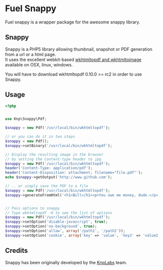 # Fuel Snappy
Fuel snappy is a wrapper package for the awesome snappy library. 

## Snappy

Snappy is a PHP5 library allowing thumbnail, snapshot or PDF generation from a url or a html page.  
It uses the excellent webkit-based [wkhtmltopdf and wkhtmltoimage](http://code.google.com/p/wkhtmltopdf/)
available on OSX, linux, windows.

You will have to download wkhtmltopdf 0.10.0 >= rc2 in order to use Snappy.

## Usage

```php
<?php


use Knp\Snappy\Pdf;

$snappy = new Pdf('/usr/local/bin/wkhtmltopdf');

// or you can do it in two steps
$snappy = new Pdf();
$snappy->setBinary('/usr/local/bin/wkhtmltopdf');

// Display the resulting image in the browser 
// by setting the Content-type header to jpg
$snappy = new Pdf('/usr/local/bin/wkhtmltopdf');
header('Content-Type: application/pdf');
header('Content-Disposition: attachment; filename="file.pdf"');
echo $snappy->getOutput('http://www.github.com');

// .. or simply save the PDF to a file
$snappy = new Pdf('/usr/local/bin/wkhtmltopdf');
$snappy->generateFromHtml('<h1>Bill</h1><p>You owe me money, dude.</p>', '/tmp/bill-123.pdf');


// Pass options to snappy
// Type wkhtmltopdf -H to see the list of options
$snappy = new Pdf('/usr/local/bin/wkhtmltopdf');
$snappy->setOption('disable-javascript', true);
$snappy->setOption('no-background', true);
$snappy->setOption('allow', array('/path1', '/path2'));
$snappy->setOption('cookie', array('key' => 'value', 'key2' => 'value2'));
```

## Credits

Snappy has been originally developed by the [KnpLabs](http://knplabs.com) team.